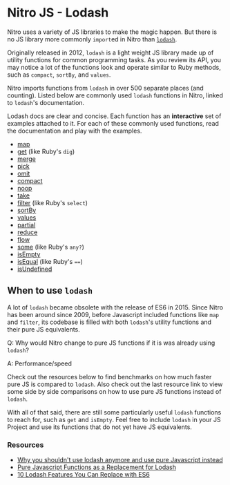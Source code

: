 # Nitro JS - Lodash

Nitro uses a variety of JS libraries to make the magic happen. But there is no JS library more commonly `import`ed in Nitro than [`lodash`](https://lodash.com/).

Originally released in 2012, `lodash` is a light weight JS library made up of utility functions for common programming tasks. As you review its API, you may notice a lot of the functions look and operate similar to Ruby methods, such as `compact`, `sortBy`, and `values`.

Nitro imports functions from `lodash` in over 500 separate places (and counting). Listed below are commonly used `lodash` functions in Nitro, linked to `lodash`'s documentation.

Lodash docs are clear and concise. Each function has an **interactive** set of examples attached to it. For each of these commonly used functions, read the documentation and play with the examples.

- [map](https://lodash.com/docs/4.17.15#map)
- [get](https://lodash.com/docs/4.17.15#get) (like Ruby's `dig`)
- [merge](https://lodash.com/docs/4.17.15#merge)
- [pick](https://lodash.com/docs/4.17.15#pick)
- [omit](https://lodash.com/docs/4.17.15#omit)
- [compact](https://lodash.com/docs/4.17.15#compact)
- [noop](https://lodash.com/docs/4.17.15#noop)
- [take](https://lodash.com/docs/4.17.15#take)
- [filter](https://lodash.com/docs/4.17.15#filter) (like Ruby's `select`)
- [sortBy](https://lodash.com/docs/4.17.15#sortBy)
- [values](https://lodash.com/docs/4.17.15#values)
- [partial](https://lodash.com/docs/4.17.15#partial)
- [reduce](https://lodash.com/docs/4.17.15#reduce)
- [flow](https://lodash.com/docs/4.17.15#flow)
- [some](https://lodash.com/docs/4.17.15#some) (like Ruby's `any?`)
- [isEmpty](https://lodash.com/docs/4.17.15#isEmpty)
- [isEqual](https://lodash.com/docs/4.17.15#isEqual) (like Ruby's `==`)
- [isUndefined](https://lodash.com/docs/4.17.15#isUndefined)

## When to use `lodash`

A lot of `lodash` became obsolete with the release of ES6 in 2015. Since Nitro has been around since 2009, before Javascript included functions like `map` and `filter`, its codebase is filled with both `lodash`'s utility functions and their pure JS equivalents.

Q: Why would Nitro change to pure JS functions if it is was already using `lodash`?

A: Performance/speed

Check out the resources below to find benchmarks on how much faster pure JS is compared to `lodash`. Also check out the last resource link to view some side by side comparisons on how to use pure JS functions instead of `lodash`.

With all of that said, there are still some particularly useful `lodash` functions to reach for, such as `get` and `isEmpty`. Feel free to include `lodash` in your JS Project and use its functions that do not yet have JS equivalents.


### Resources

- [Why you shouldn't use lodash anymore and use pure Javascript instead](https://codeburst.io/why-you-shouldnt-use-lodash-anymore-and-use-pure-javascript-instead-c397df51a66)
- [Pure Javascript Functions as a Replacement for Lodash](https://blog.bitsrc.io/you-dont-need-lodash-or-how-i-started-loving-javascript-functions-3f45791fa6cd)
- [10 Lodash Features You Can Replace with ES6](https://www.sitepoint.com/lodash-features-replace-es6/)
